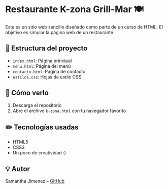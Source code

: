 # Restaurante K-zona Grill-Mar 🍽️

Este es un sitio web sencillo diseñado como parte de un curso de HTML. El objetivo es simular la página web de un restaurante.

## 📁 Estructura del proyecto

- `index.html`: Página principal
- `menu.html`: Página del menú
- `contacto.html`: Página de contacto
- `estilos.css`: Hojas de estilo CSS

## 🚀 Cómo verlo

1. Descarga el repositorio
2. Abre el archivo `k-zona.html` con tu navegador favorito

## ✏️ Tecnologías usadas

- HTML5
- CSS3
- Un poco de creatividad :)

## 💡 Autor

Samantha Jimenez – [GitHub](https://github.com/samantha-jimenez-armijos)
